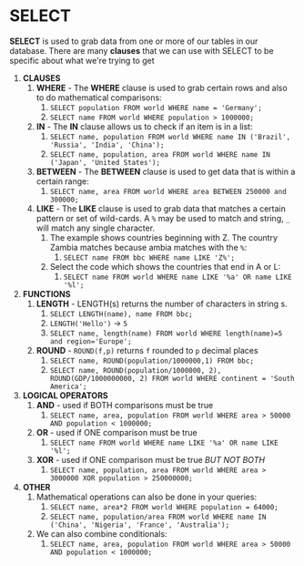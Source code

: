 # SELECT

**SELECT** is used to grab data from one or more of our tables in our database.  There are many **clauses** that we can use with SELECT to be specific about what we're trying to get

1. **CLAUSES**
   1. **WHERE** - The **WHERE** clause is used to grab certain rows and also to do mathematical comparisons:
       1. `SELECT population FROM world WHERE name = 'Germany';`
       2. `SELECT name FROM world WHERE population > 1000000;`
   2. **IN** -  The **IN** clause allows us to check if an item is in a list:
       1. `SELECT name, population FROM world WHERE name IN ('Brazil', 'Russia', 'India', 'China');`
       2. `SELECT name, population, area FROM world WHERE name IN ('Japan', 'United States');`
   3. **BETWEEN** - The **BETWEEN** clause is used to get data that is within a certain range:
       1. `SELECT name, area FROM world WHERE area BETWEEN 250000 and 300000;`
   4. **LIKE** - The **LIKE** clause is used to grab data that matches a certain pattern or set of wild-cards.  A `%` may be used to match and string, `_` will match any single character. 
      1. The example shows countries beginning with Z. The country Zambia matches because ambia matches with the `%`:
         1. `SELECT name FROM bbc WHERE name LIKE 'Z%';`
      2. Select the code which shows the countries that end in A or L:
         1. `SELECT name FROM world WHERE name LIKE '%a' OR name LIKE '%l';`
2. **FUNCTIONS**
   1. **LENGTH** - LENGTH(s) returns the number of characters in string s.
      1. `SELECT LENGTH(name), name FROM bbc;`
      2. `LENGTH('Hello')` -> `5`
      3. `SELECT name, length(name) FROM world WHERE length(name)=5 and region='Europe';`
   2. **ROUND** - `ROUND(f,p)` returns `f` rounded to `p` decimal places
      1. `SELECT name, ROUND(population/1000000,1) FROM bbc;`
      2. `SELECT name, ROUND(population/1000000, 2), ROUND(GDP/1000000000, 2) FROM world WHERE continent = 'South America';`
3. **LOGICAL OPERATORS** 
   1. **AND** - used if BOTH comparisons must be true
      1. `SELECT name, area, population FROM world WHERE area > 50000 AND population < 1000000;`
   2. **OR** - used if ONE comparison must be true
      1. `SELECT name FROM world WHERE name LIKE '%a' OR name LIKE '%l';`
   3. **XOR** - used if ONE comparison must be true *BUT NOT BOTH*
      1. `SELECT name, population, area FROM world WHERE area > 3000000 XOR population > 250000000;`
4. **OTHER**
   1. Mathematical operations can also be done in your queries:
      1. `SELECT name, area*2 FROM world WHERE population = 64000;`
      2. `SELECT name, population/area FROM world WHERE name IN ('China', 'Nigeria', 'France', 'Australia');`
   2. We can also combine conditionals:
      1. `SELECT name, area, population FROM world WHERE area > 50000 AND population < 1000000;`